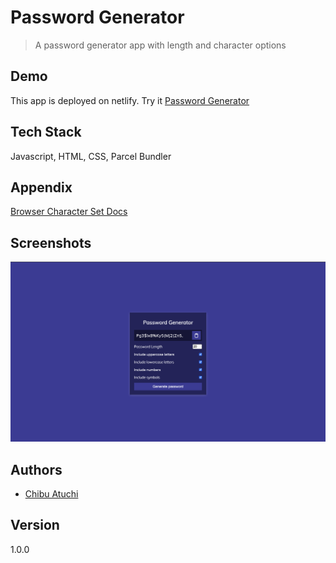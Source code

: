 # Password Generator

> A password generator app with length and character options

## Demo

This app is deployed on netlify. Try it [Password Generator](https://whimsical-cobbler-7797c5.netlify.app/)

## Tech Stack

Javascript, HTML, CSS, Parcel Bundler

## Appendix

[Browser Character Set Docs](http://www.net-comber.com/charset.html)

## Screenshots

![App Screenshot](https://github.com/catuchi/passwordGenerator/blob/main/img/password_generator_screenshot.png?raw=true)

## Authors

- [Chibu Atuchi](https://www.github.com/catuchi)

## Version

1.0.0
